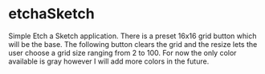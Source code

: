 # etchaSketch

Simple Etch a Sketch application. There is a preset 16x16 grid button which will be the base.
The following button clears the grid and the resize lets the user choose a grid size ranging from
2 to 100. For now the only color available is gray however I will add more colors in the future.
